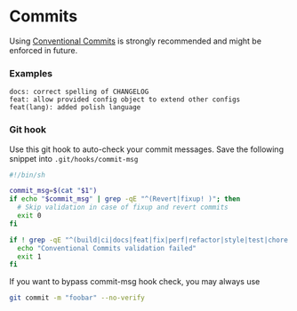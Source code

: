 # Commits

Using [Conventional Commits](https://www.conventionalcommits.org/en/v1.0.0/) is strongly recommended and might be enforced in future.

### Examples

```
docs: correct spelling of CHANGELOG
feat: allow provided config object to extend other configs
feat(lang): added polish language
```

### Git hook

Use this git hook to auto-check your commit messages. Save the following snippet into `.git/hooks/commit-msg`

```bash
#!/bin/sh

commit_msg=$(cat "$1")
if echo "$commit_msg" | grep -qE "^(Revert|fixup! )"; then
  # Skip validation in case of fixup and revert commits
  exit 0
fi

if ! grep -qE "^(build|ci|docs|feat|fix|perf|refactor|style|test|chore|revert)(\([a-z\-]+\))?: " "$1" ; then
  echo "Conventional Commits validation failed"
  exit 1
fi

```

If you want to bypass commit-msg hook check, you may always use

```bash
git commit -m "foobar" --no-verify
```
